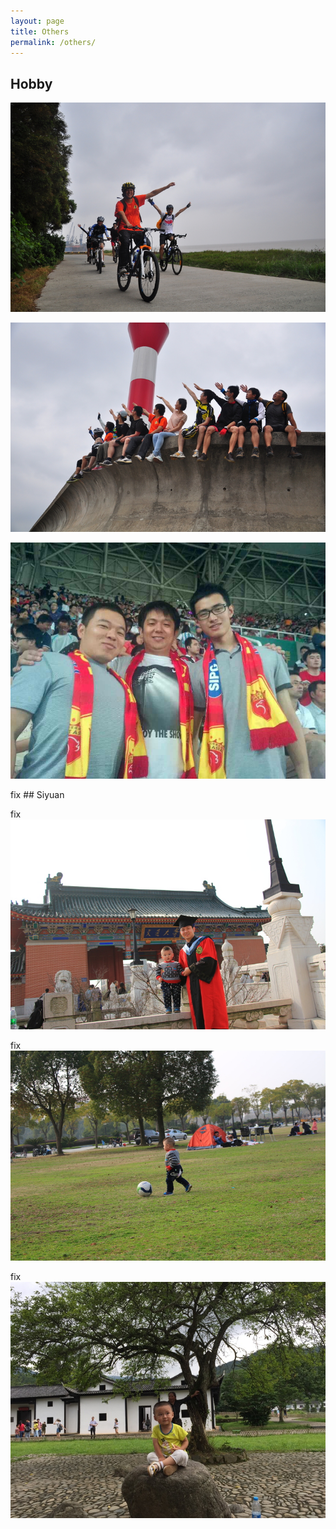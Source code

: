 ```yaml
---
layout: page
title: Others
permalink: /others/
---
```


## Hobby

![cycling](/assets/hobby/sport-1.jpg)

![sport 2](/assets/hobby/sport-2.jpg)

![football](/assets/hobby/sport-football.jpg)

fix ## Siyuan

fix ![with sjtu](/assets/siyuan/2014-03-21_14-46-39_with-sjtu.jpg)

fix ![with football](/assets/siyuan/2014-03-21_15-25-00_with-football.jpg)

fix ![scenery](/assets/siyuan/2015-07-26_15-21-44.jpg)

